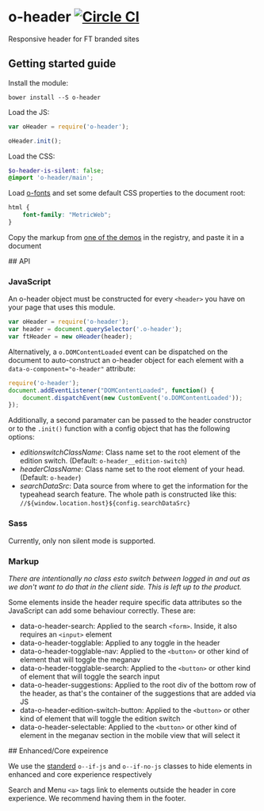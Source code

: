 # o-header [![Circle CI](https://circleci.com/gh/Financial-Times/o-header/tree/master.svg?style=svg)](https://circleci.com/gh/Financial-Times/o-header/tree/master)

Responsive header for FT branded sites

## Getting started guide

Install the module:

```
bower install --S o-header
```

Load the JS:

```js
var oHeader = require('o-header');

oHeader.init();
```

Load the CSS:

```scss
$o-header-is-silent: false;
@import 'o-header/main';
```

Load [o-fonts](https://github.com/Financial-Times/o-fonts) and set some default CSS properties to the document root:

```scss
html {
    font-family: "MetricWeb";
}
```

Copy the markup from [one of the demos](http://registry.origami.ft.com/components/o-header) in the registry, and paste it in a document

## API

### JavaScript

An o-header object must be constructed for every `<header>` you have on your page that uses this module.

```js
var oHeader = require('o-header');
var header = document.querySelector('.o-header');
var ftHeader = new oHeader(header);
```

Alternatively, a `o.DOMContentLoaded` event can be dispatched on the document to auto-construct an o-header object for each element with a `data-o-component="o-header"` attribute:

```js
require('o-header');
document.addEventListener("DOMContentLoaded", function() {
    document.dispatchEvent(new CustomEvent('o.DOMContentLoaded'));
});
```

Additionally, a second paramater can be passed to the header constructor or to the `.init()` function with a config object that has the following options:

* *editionswitchClassName*: Class name set to the root element of the edition switch. (Default: `o-header__edition-switch`)
* *headerClassName*: Class name set to the root element of your head. (Default: `o-header`)
* *searchDataSrc*: Data source from where to get the information for the typeahead search feature. The whole path is constructed like this: `//${window.location.host}${config.searchDataSrc}`

### Sass

Currently, only non silent mode is supported.

### Markup

_There are intentionally no class esto switch between logged in and out as we don't want to do that in the client side. This is left up to the product._

Some elements inside the header require specific data attributes so the JavaScript can add some behaviour correctly. These are:

* data-o-header-search: Applied to the search `<form>`. Inside, it also requires an `<input>` element
* data-o-header-togglable: Applied to any toggle in the header
* data-o-header-togglable-nav: Applied to the `<button>` or other kind of element that will toggle the meganav
* data-o-header-togglable-search: Applied to the `<button>` or other kind of element that will toggle the search input
* data-o-header-suggestions: Applied to the root div of the bottom row of the header, as that's the container of the suggestions that are added via JS
* data-o-header-edition-switch-button: Applied to the `<button>` or other kind of element that will toggle the edition switch
* data-o-header-selectable: Applied to the `<button>` or other kind of element in the meganav section in the mobile view that will select it

## Enhanced/Core expeirence

We use the [standerd](http://origami.ft.com/docs/developer-guide/using-modules/#styles-for-fallbacks-and-enhancements) `o--if-js` and `o--if-no-js` classes to hide elements in enhanced and core experience respectively

Search and Menu `<a>` tags link to elements outside the header in core experience. We recommend having them in the footer.
